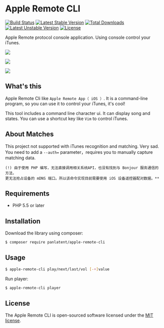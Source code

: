 Apple Remote CLI
================
[![Build Status](https://travis-ci.org/panlatent/apple-remote-cli.svg)](https://travis-ci.org/panlatent/apple-remote-cli)
[![Latest Stable Version](https://poser.pugx.org/panlatent/apple-remote-cli/v/stable.svg)](https://packagist.org/packages/panlatent/apple-remote-cli) 
[![Total Downloads](https://poser.pugx.org/panlatent/apple-remote-cli/downloads.svg)](https://packagist.org/packages/panlatent/apple-remote-cli) 
[![Latest Unstable Version](https://poser.pugx.org/panlatent/apple-remote-cli/v/unstable.svg)](https://packagist.org/packages/panlatent/apple-remote-cli) 
[![License](https://poser.pugx.org/panlatent/apple-remote-cli/license.svg)](https://packagist.org/packages/panlatent/apple-remote-cli)

Apple Remote protocol console application. Using console control your iTunes.

![](http://wx1.sinaimg.cn/mw690/005LUFJRly1fetdabsq1yg30ic029dh2.gif)

![](http://wx3.sinaimg.cn/mw690/005LUFJRly1fetdacxy49g30gd03s76j.gif)

![](http://wx3.sinaimg.cn/mw690/005LUFJRly1fetdaeildig30gd041773.gif)

What's this
------------
Apple Remote Cli like `Apple Remote App（ iOS ）`. It is a command-line program, 
so you can use it to control your iTunes, it's cool!

This tool includes a command line character ui. It can display song and states.
You can use a shortcut key like `Vim` to control iTunes. 

About Matches
-------------
This project not supported with iTunes recognition and matching. Very sad. You 
need to add a `--auth=` parameter，requires you to manually capture matching 
data.

    (!) 由于使用 PHP 编写，无法直接调用相关系统API，也没有找到与 Bonjour 服务通信的方法，
    更无法抢占设备的 mDNS 端口。所以该命令实现目前需要使用 iOS 设备遥控器配对数据。**

Requirements
-------------
+ PHP 5.5 or later

Installation
-------------
Download the library using composer:

```bash
$ composer require panlatent/apple-remote-cli
```

Usage
-----
```bash
$ apple-remote-cli play/next/last/vol [-+]value
```

Run player:
```bash
$ apple-remote-cli player
```

License
-------
The Apple Remote CLI is open-sourced software licensed under the [MIT license](http://opensource.org/licenses/MIT).
